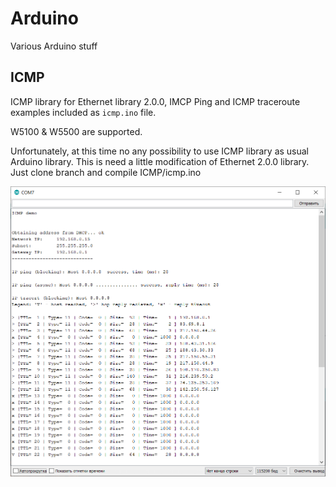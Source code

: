 # Arduino
 Various Arduino stuff

## ICMP
ICMP library for Ethernet library 2.0.0, IMCP Ping and ICMP traceroute examples included as `icmp.ino` file.

W5100 & W5500 are supported.

Unfortunately, at this time no any possibility to use ICMP library as usual Arduino library. This is need a little modification of Ethernet 2.0.0 library. Just clone branch and compile ICMP/icmp.ino

![ICMP demo](images/icmp_demo.png)

